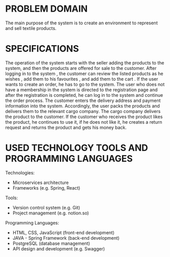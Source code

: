 # PROBLEM DOMAIN
The main purpose of the system is to create an environment to represent and sell textile products. 

# SPECIFICATIONS
The operation of the system starts with the seller adding the products to the system, and then the products are offered for sale to the customer. After logging in to the system , the customer can review the listed products as he wishes , add them to his favourites , and add them to the cart . If the user wants to create an order, he has to go to the system. The user who does not have a membership in the system is directed to the registration page and after the registration is completed, he can log in to the system and continue the order process. The customer enters the delivery address and payment information into the system. Accordingly, the user packs the products and delivers them to the relevant cargo company. The cargo company delivers the product to the customer. If the customer who receives the product likes the product, he continues to use it, if he does not like it, he creates a return request and returns the product and gets his money back.

# USED TECHNOLOGY TOOLS AND PROGRAMMING LANGUAGES

Technologies:
* Microservices architecture
* Frameworks (e.g. Spring, React)

Tools:
* Version control system (e.g. Git)
* Project management (e.g. notion.so)

Programming Languages:
* HTML, CSS, JavaScript (front-end development)
* JAVA - Spring Framework (back-end development)
* PostgreSQL (database management)
* API design and development (e.g. Swagger)
